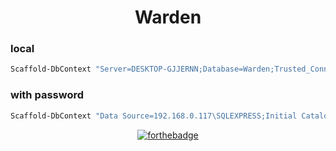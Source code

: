 <h1 align=center>Warden</h1>

### local

```bash
Scaffold-DbContext "Server=DESKTOP-GJJERNN;Database=Warden;Trusted_Connection=true;TrustServerCertificate=true;" Microsoft.EntityFrameworkCore.SqlServer -OutputDir Models -force
```

### with password

```bash
Scaffold-DbContext "Data Source=192.168.0.117\SQLEXPRESS;Initial Catalog=db_name;User ID=User;Password=db_password;Trusted_Connection=true;TrustServerCertificate=true;Integrated Security=false;" Microsoft.EntityFrameworkCore.SqlServer -OutputDir Models -force
```

<div align="center">
  
[![forthebadge](https://forthebadge.com/images/badges/ages-18.svg)](https://forthebadge.com)

</div>
